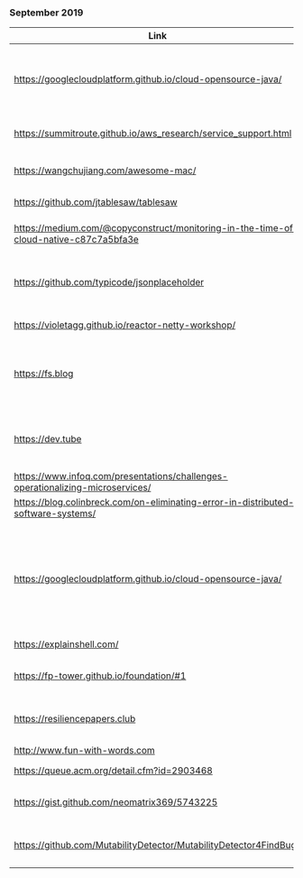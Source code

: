 ### September 2019

|Link|Title|Notes|
|----|-----|-----|
|https://googlecloudplatform.github.io/cloud-opensource-java/| |A nice little guide that can help make better case for certain style I like|
|https://summitroute.github.io/aws_research/service_support.html|AWS Service Support/Compatibility chart.|Most imp is CloudFormation Support.|
|https://wangchujiang.com/awesome-mac/|Awesome Mac|Compiled list of great Mac tools.|
|https://github.com/jtablesaw/tablesaw|Table Saw - Java dataframe and visualization library||
|https://medium.com/@copyconstruct/monitoring-in-the-time-of-cloud-native-c87c7a5bfa3e|Monitoring in the time of Cloud Native|Reference for Observability and monitoring|
|https://github.com/typicode/jsonplaceholder||A simple online fake REST API server	Fake REST API server||
|https://violetagg.github.io/reactor-netty-workshop/|Reactor Netty Workshop	Reactor + Netty workshop||
|https://fs.blog|https://fs.blog/mental-models/|Farnam Street	A pretty high fidelity blog with variety of topics and learnings.|
|https://dev.tube|https://github.com/watch-devtube|DevTube	YouTube but for software engineering talks.|
|https://www.infoq.com/presentations/challenges-operationalizing-microservices/|What Lies between: the Challenges of Operationalizing Microservices||
|https://blog.colinbreck.com/on-eliminating-error-in-distributed-software-systems/|On Eliminating Error in Distributed Software Systems||
|https://googlecloudplatform.github.io/cloud-opensource-java/|Google Best Practices for Java Libraries|The missing document I wish I had a few years ago while trying to make my case for certain conventions while working with Java.
|https://explainshell.com/|Explains any shell command.||
|https://fp-tower.github.io/foundation/#1|https://github.com/fp-tower/foundation|Foundation of functional programming course|
|https://resiliencepapers.club|https://github.com/lorin/resilience-engineering|Resilience engineering papers|
|http://www.fun-with-words.com|The wordplay website|Nothing to see here.|
|https://queue.acm.org/detail.cfm?id=2903468|Stats for Engineers||
|https://gist.github.com/neomatrix369/5743225|PerformanceRelated.md|Aggregated JVM Performance links|
|https://github.com/MutabilityDetector/MutabilityDetector4FindBugs|MutabilityDetector4FindBugs|Run Mutability checks with findbugs run.|
||||




